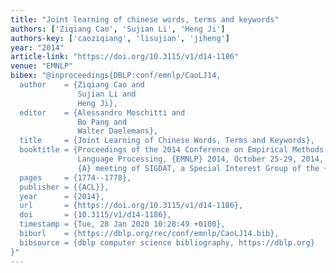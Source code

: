 ```yaml
---
title: "Joint learning of chinese words, terms and keywords"
authors: ['Ziqiang Cao', 'Sujian Li', 'Heng Ji']
authors-key: ['caoziqiang', 'lisujian', 'jiheng']
year: "2014"
article-link: "https://doi.org/10.3115/v1/d14-1186"
venue: "EMNLP"
bibex: "@inproceedings{DBLP:conf/emnlp/CaoLJ14,
  author    = {Ziqiang Cao and
               Sujian Li and
               Heng Ji},
  editor    = {Alessandro Moschitti and
               Bo Pang and
               Walter Daelemans},
  title     = {Joint Learning of Chinese Words, Terms and Keywords},
  booktitle = {Proceedings of the 2014 Conference on Empirical Methods in Natural
               Language Processing, {EMNLP} 2014, October 25-29, 2014, Doha, Qatar,
               {A} meeting of SIGDAT, a Special Interest Group of the {ACL}},
  pages     = {1774--1778},
  publisher = {{ACL}},
  year      = {2014},
  url       = {https://doi.org/10.3115/v1/d14-1186},
  doi       = {10.3115/v1/d14-1186},
  timestamp = {Tue, 28 Jan 2020 10:28:49 +0100},
  biburl    = {https://dblp.org/rec/conf/emnlp/CaoLJ14.bib},
  bibsource = {dblp computer science bibliography, https://dblp.org}
}"
---
```

